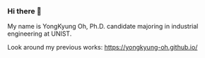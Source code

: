 ### Hi there 👋

My name is YongKyung Oh, Ph.D. candidate majoring in industrial engineering at UNIST.

Look around my previous works: https://yongkyung-oh.github.io/
